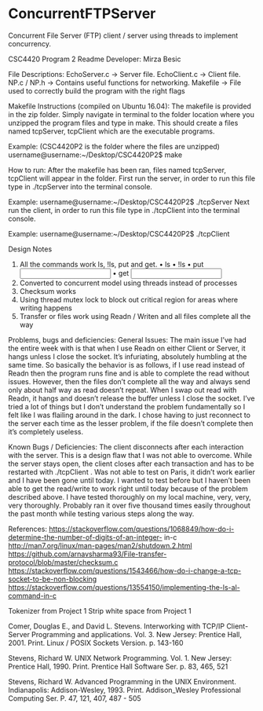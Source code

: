 # ConcurrentFTPServer
Concurrent File Server (FTP) client / server using threads to implement concurrency.


CSC4420 Program 2 Readme
Developer: Mirza Besic

File Descriptions:
EchoServer.c -> Server file.
EchoClient.c -> Client file.
NP.c / NP.h -> Contains useful functions for networking.
Makefile -> File used to correctly build the program with the right flags

Makefile Instructions (compiled on Ubuntu 16.04):
The makefile is provided in the zip folder. Simply navigate in terminal to the folder location where you
unzipped the program files and type in make. This should create a files named tcpServer, tcpClient
which are the executable programs.

Example: (CSC4420P2 is the folder where the files are unzipped)
username@username:~/Desktop/CSC4420P2$ make

How to run:
After the makefile has been ran, files named tcpServer, tcpClient will appear in the folder. First run the
server, in order to run this file type in ./tcpServer <port> into the terminal console.

Example:
username@username:~/Desktop/CSC4420P2$ ./tcpServer <port>
Next run the client, in order to run this file type in ./tcpClient <port> into the terminal console.

Example:
username@username:~/Desktop/CSC4420P2$ ./tcpClient <ip address> <port>

Design Notes
1. All the commands work ls, !ls, put and get.
• ls
• !ls
• put <input> <output>
• get <input> <output>
2. Converted to concurrent model using threads instead of processes
3. Checksum works
4. Using thread mutex lock to block out critical region for areas where writing happens
5. Transfer or files work using Readn / Writen and all files complete all the way

Problems, bugs and deficiencies:
General Issues:
The main issue I’ve had the entire week with is that when I use Readn on either Client or Server, it hangs
unless I close the socket. It’s infuriating, absolutely humbling at the same time. So basically the behavior
is as follows, if I use read instead of Readn then the program runs fine and is able to complete the read
without issues. However, then the files don’t complete all the way and always send only about half way
as read doesn’t repeat. When I swap out read with Readn, it hangs and doesn’t release the buffer unless
I close the socket. I’ve tried a lot of things but I don’t understand the problem fundamentally so I felt like
I was flailing around in the dark. I chose having to just reconnect to the server each time as the lesser
problem, if the file doesn’t complete then it’s completely useless.

Known Bugs / Deficiencies:
The client disconnects after each interaction with the server. This is a design flaw that I was not able
to overcome. While the server stays open, the client closes after each transaction and has to be
restarted with ./tcpClient <ip address> <port>.
Was not able to test on Paris, it didn’t work earlier and I have been gone until today. I wanted to test
before but I haven’t been able to get the read/write to work right until today because of the problem
described above. I have tested thoroughly on my local machine, very, very, very thoroughly. Probably
ran it over five thousand times easily throughout the past month while testing various steps along the
way.

References:
https://stackoverflow.com/questions/1068849/how-do-i-determine-the-number-of-digits-of-an-integer-
in-c
http://man7.org/linux/man-pages/man2/shutdown.2.html
https://github.com/arnavsharma93/File-transfer-protocol/blob/master/checksum.c
https://stackoverflow.com/questions/1543466/how-do-i-change-a-tcp-socket-to-be-non-blocking
https://stackoverflow.com/questions/13554150/implementing-the-ls-al-command-in-c

Tokenizer from Project 1
Strip white space from Project 1

Comer, Douglas E., and David L. Stevens. Interworking with TCP/IP Client-Server Programming and
applications. Vol. 3. New Jersey: Prentice Hall, 2001. Print. Linux / POSIX Sockets Version. p. 143-160

Stevens, Richard W. UNIX Network Programming. Vol. 1. New Jersey: Prentice Hall, 1990. Print. Prentice
Hall Software Ser. p. 83, 465, 521

Stevens, Richard W. Advanced Programming in the UNIX Environment. Indianapolis: Addison-Wesley,
1993. Print. Addison_Wesley Professional Computing Ser. P. 47, 121, 407, 487 - 505